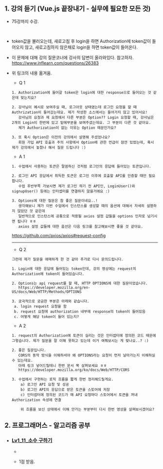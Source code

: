 <h2>1. 강의 듣기 (Vue.js 끝장내기 - 실무에 필요한 모든 것)</h2>

- 75강까지 수강.
<br/>

- token값을 불러오는데, 새로고침 후 login을 하면 Authorization에 token값이 들어오지 않고, 새로고침하지 않은채로 login을 하면 token값이 들어온다.
- 이 문제에 대해 강의 질문코너에 강사의 답변이 올라와있다. 참고하자.
https://www.inflearn.com/questions/26383

- 위 링크의 내용 옮겨옴.
  - Q 1
  ```
  1. Authorization에 들어갈 token은 login에 대한 response으로 들어오는 것 같은데 맞는지요?
  
  2. 강사님이 예시로 보여주실 때, 로그아웃 상태였는데 로그인 요청을 할 때 Authrization이 들어갔는데요. 제가 작성한 소스에서는 들어가지 않고 있어서요!
     강사님의 요청과 제 요청에서 다른 부분은 Option?? Login 요청할 때, 강사님은 2개의 Login이 한번에 있고 밑에부분을 보여주셨는데요. 그 부분이 다른 것 같아요.
     제가 Authorization이 없는 이유는 Option 때문인가요?
  
  3. 또 혹시 Option은 이전의 강의에서 설명해 주셨었나요?
     회원 가입 API 호출과 주의 사항에서 Option에 관한 언급이 잠깐 있었는데, 혹시 제가 강의에서 놓쳤나 해서 질문 드립니다 :)
  ```
  
  - A 1
  ```
  1. 수업에서 사용하는 토큰은 말씀하신 것처럼 로그인의 응답에 들어있는 토큰입니다.
  
  2. 로그인 API 응답에서 취득한 토큰은 로그인 이후에 호출할 API를 인증할 때만 필요합니다. 
     수업 후반부쪽 가보시면 제가 로그인 하기 전 API인, LoginUser()와 signupUser() 등에는 인터셉터를 연결하지 않을거에요 :)
  
  3. Options에 대한 질문은 참 좋은 질문이네요..! 
     생각해보니 제가 이번 수업에서 인스턴스를 생성할 때의 옵션에 대해서 자세히 설명하지 않았던 것 같은데 
     일반적으로 인스턴스에 공통으로 적용될 axios 설정 값들을 options 인자로 넘기시면 됩니다 ㅎㅎ 
     axios 설정 값들에 대한 옵션은 다음 링크를 참고해보시면 좋을 것 같아요. 
  ```
    https://github.com/axios/axios#request-config
  
  <hr/>
     
  - Q 2
  ```
  그런데 제가 질문을 애매하게 한 것 같아 추가로 다시 문의드립니다.

  1. Login에 대한 응답에 들어있는 token인데, 강의 영상에는 request의 Authorization에 token이 들어있습니다.

  2. Options는 api request를 할 때, HTTP OPTIONS에 대한 질문이었습니다.
     https://developer.mozilla.org/en-US/docs/Web/HTTP/Methods/OPTIONS

  3. 궁극적으로 궁금한 부분은 아래와 같습니다.
   a. login request 요청을 함
   b. request 요청에 authorization 내부에 response의 token이 들어있음
   c. 어떻게 해당 token이 들어 있는지?
  ```
  
  - A 2
  ```
  1. request의 Authorization에 토큰이 실리는 것은 인터셉터에 정의한 코드 때문에 그렇습니다. 제가 질문을 잘 이해 못하고 있는데 이거 여쭤보시는 게 맞나요..? :)

  2. 좋은 질문입니다. 
     CORS의 동작 방식을 이해하셔야 왜 OPTIONS라는 요청이 먼저 날아가는지 이해하실 수 있는데요. 
     아래 링크 넣어드릴테니 한번 문서 쭉 살펴보세요 ㅎㅎ
     https://developer.mozilla.org/ko/docs/Web/HTTP/CORS

  3. 수업에서 구현하는 로직 흐름을 짧게 한번 정리해드릴게요.
      a) 로그인 API 요청 및 성공
      b) 로그인 API의 응답으로 받은 토큰을 스토어에 저장
      c) 인터셉터에 정의된 코드가 매 API 요청마다 스토어에서 토큰을 꺼내 Authorization 속성에 연결

      위 흐름을 보신 상태에서 이해 안가는 부분부터 다시 한번 영상을 살펴보시겠어요?
  ```
  
  

<h2>2. 프로그래머스 - 알고리즘 공부</h2>


- <h3><a href="">Lv1_11_소수 구하기</a></h3>

  - 

  - 1점 받음.

